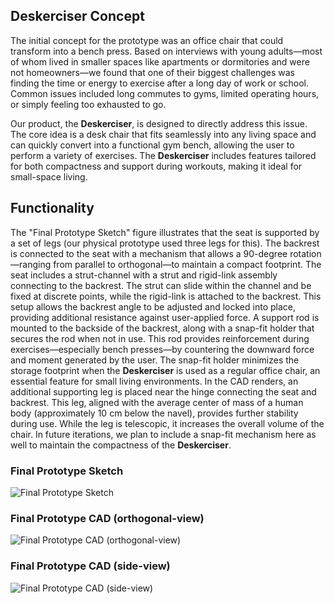 ## **Deskerciser Concept**

The initial concept for the prototype was an office chair that could transform into a bench press. Based on interviews with young adults—most of whom lived in smaller spaces like apartments or dormitories and were not homeowners—we found that one of their biggest challenges was finding the time or energy to exercise after a long day of work or school. Common issues included long commutes to gyms, limited operating hours, or simply feeling too exhausted to go. 

Our product, the **Deskerciser**, is designed to directly address this issue. The core idea is a desk chair that fits seamlessly into any living space and can quickly convert into a functional gym bench, allowing the user to perform a variety of exercises. The **Deskerciser** includes features tailored for both compactness and support during workouts, making it ideal for small-space living.

## **Functionality**

The "Final Prototype Sketch" figure illustrates that the seat is supported by a set of legs (our physical prototype used three legs for this). The backrest is connected to the seat with a mechanism that allows a 90-degree rotation—ranging from parallel to orthogonal—to maintain a compact footprint. The seat includes a strut-channel with a strut and rigid-link assembly connecting to the backrest. The strut can slide within the channel and be fixed at discrete points, while the rigid-link is attached to the backrest. This setup allows the backrest angle to be adjusted and locked into place, providing additional resistance against user-applied force. A support rod is mounted to the backside of the backrest, along with a snap-fit holder that secures the rod when not in use. This rod provides reinforcement during exercises—especially bench presses—by countering the downward force and moment generated by the user. The snap-fit holder minimizes the storage footprint when the **Deskerciser** is used as a regular office chair, an essential feature for small living environments. In the CAD renders, an additional supporting leg is placed near the hinge connecting the seat and backrest. This leg, aligned with the average center of mass of a human body (approximately 10 cm below the navel), provides further stability during use. While the leg is telescopic, it increases the overall volume of the chair. In future iterations, we plan to include a snap-fit mechanism here as well to maintain the compactness of the **Deskerciser**.

### Final Prototype Sketch
![Final Prototype Sketch](https://github.com/user-attachments/assets/3b484c7b-578d-44ec-932c-de1e54df311d)

### Final Prototype CAD (orthogonal-view)
![Final Prototype CAD (orthogonal-view)](https://github.com/user-attachments/assets/152ef414-e898-4193-99df-e5bf9bf387de)

### Final Prototype CAD (side-view)
![Final Prototype CAD (side-view)](https://github.com/user-attachments/assets/229958c4-ffd7-4a03-8324-9619dbc20d99)

